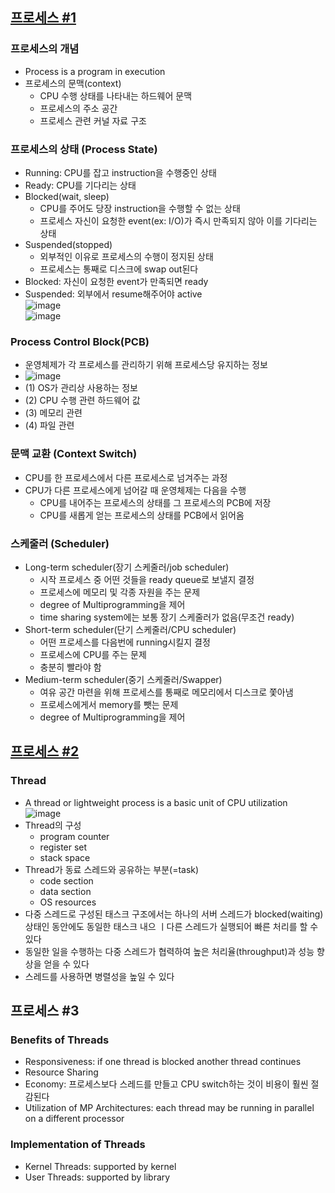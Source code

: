 ## [프로세스 #1](https://core.ewha.ac.kr/publicview/C0101020140318134023355997?vmode=f)

### 프로세스의 개념
- Process is a program in execution
- 프로세스의 문맥(context)
  + CPU 수행 상태를 나타내는 하드웨어 문맥
  + 프로세스의 주소 공간
  + 프로세스 관련 커널 자료 구조

### 프로세스의  상태 (Process State)
- Running: CPU를 잡고 instruction을 수행중인 상태
- Ready: CPU를 기다리는 상태
- Blocked(wait, sleep)
  + CPU를 주어도 당장 instruction을 수행할 수 없는 상태
  + 프로세스 자신이 요청한 event(ex: I/O)가 즉시 만족되지 않아 이를 기다리는 상태 
- Suspended(stopped)
  + 외부적인 이유로 프로세스의 수행이 정지된 상태
  + 프로세스는 통째로 디스크에 swap out된다
- Blocked: 자신이 요청한 event가 만족되면 ready
- Suspended: 외부에서 resume해주어야 active   
![image](https://user-images.githubusercontent.com/28378553/125188984-064fb180-e271-11eb-9247-907a998a59d8.png)   
![image](https://user-images.githubusercontent.com/28378553/125189378-c4c00600-e272-11eb-81e1-64f042e792ce.png)

### Process Control Block(PCB)
- 운영체제가 각 프로세스를 관리하기 위해 프로세스당 유지하는 정보   
- ![image](https://user-images.githubusercontent.com/28378553/125189033-3f882180-e271-11eb-8e08-ef11d661201d.png)
- (1) OS가 관리상 사용하는 정보
- (2) CPU 수행 관련 하드웨어 값
- (3) 메모리 관련
- (4) 파일 관련

### 문맥 교환 (Context Switch)
- CPU를 한 프로세스에서 다른 프로세스로 넘겨주는 과정
- CPU가 다른 프로세스에게 넘어갈 때 운영체제는 다음을 수행
  + CPU를 내어주는 프로세스의 상태를 그 프로세스의 PCB에 저장
  + CPU를 새롭게 얻는 프로세스의 상태를 PCB에서 읽어옴

### 스케줄러 (Scheduler)
- Long-term scheduler(장기 스케줄러/job scheduler)
  + 시작 프로세스 중 어떤 것들을 ready queue로 보낼지 결정
  + 프로세스에 메모리 및 각종 자원을 주는 문제
  + degree of Multiprogramming을 제어
  + time sharing system에는 보통 장기 스케줄러가 없음(무조건 ready)
- Short-term scheduler(단기 스케줄러/CPU scheduler)
  + 어떤 프로세스를 다음번에 running시킬지 결정
  + 프로세스에 CPU를 주는 문제
  + 충분히 빨라야 함
- Medium-term scheduler(중기 스케줄러/Swapper)
  + 여유 공간 마련을 위해 프로세스를 통째로 메모리에서 디스크로 쫓아냄
  + 프로세스에게서 memory를 뺏는 문제
  + degree of Multiprogramming을 제어

## [프로세스 #2](https://core.ewha.ac.kr/publicview/C0101020140321141759959993?vmode=f)

### Thread
- A thread or lightweight process is a basic unit of CPU utilization   
![image](https://user-images.githubusercontent.com/28378553/125189518-79f2be00-e273-11eb-8515-50ad3793e4ab.png)
- Thread의 구성
  + program counter
  + register set
  + stack space
- Thread가 동료 스레드와 공유하는 부분(=task)
  + code section
  + data section
  + OS resources
- 다중 스레드로 구성된 태스크 구조에서는 하나의 서버 스레드가 blocked(waiting) 상태인 동안에도 동일한 태스크 내으 ㅣ다른 스레드가 실행되어 빠른 처리를 할 수 있다
- 동일한 일을 수행하는 다중 스레드가 협력하여 높은 처리율(throughput)과 성능 향상을 얻을 수 있다
- 스레드를 사용하면 병렬성을 높일 수 있다

## 프로세스 #3

### Benefits of Threads
- Responsiveness: if one thread is blocked another thread continues
- Resource Sharing
- Economy: 프로세스보다 스레드를 만들고 CPU switch하는 것이 비용이 훨씬 절감된다
- Utilization of MP Architectures: each thread may be running in parallel on a different processor

### Implementation of Threads
- Kernel Threads: supported by kernel
- User Threads: supported by library

